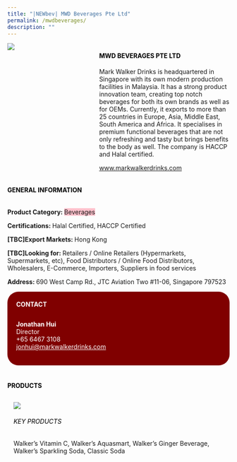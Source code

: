 ```yaml
---
title: "|NEWbev| MWD Beverages Pte Ltd"
permalink: /mwdbeverages/
description: ""
---
```

<head>
	<div class="flex-paragraph">
		<!--hi there! this is a comment and will provide you with instructional guides-->
		<!--insert booth number here!-->
		<p style="text-transform: uppercase"></p></div>
			<div class="flex-container" style="display: flex; flex-wrap: wrap;">
				<!--insert DOWNLOAD link of company logo between the " marks!-->
			<div class="card sgds" style="flex: 1 1 40%; display: block;"><img src="https://doc-0s-3s-docs.googleusercontent.com/docs/securesc/69isnljd6u5lkd2esi0uo09d7a1dfqf2/1p8btepva47nggjahcud9dtp8jc2b172/1676206800000/12105796777324072886/12105796777324072886/1QCDW1wLP-OIb7037Nk_7iE_OiNk__BV8?e=download&ax=AB85Z1BwObN4yhjjlE2g-j0HMjWL2C5pIWadizMhzgi_8R_tXU4lI_1mtEWQILEei12F09T4Aj2l7BhDGxKSM205wcSC0M-g3_7vpjvep5W32SyGEdJvsKi8Ghfqt3ek6GwQTy5K2z-jeIzNwAYD6gJe2LMM-HoXdr09w_UeDY07e0JZETr7oUd0BMHDz_Mc2yJ42H-3c37YwKMBmEaanFz-7aYLUScP7rvdJZW6cewAbpjDCkIt_-qcZBCFU-d8xNPKPJ6k9IMrpdYfVKKKWZq-mk0T4Fb-giZb9Yf6YZAeL8q4jzN9HWp9AgVgMKxn3rUaQXYMAh91VLqFwKbfmbaInlqnACnUPEodpsw-BZMtJzyMigOh2QXSpOJrFcS0uDxMixLuJUOGbQjYARKBlV_P-WmyiMlHTTuWN-u9P7cupksmkBI58ltc3yB3JKU8Y-yY4EGGasmv8JnjoCfjAYF_lusJqrWjLBjeQZmV1T4AxG_sDBzsaBIFQBNg0G1Vcmdw6vyGKiHxeNDgz3Cj594_q_VB_vTdCVcX8_TrSCRtkgi-yET4sLfGToa3_zD3cA5Ztj-qp-pIzTYghIZbiSal9OBf1oj830nZnqW7vd6cD8Shk9vk5kJp_J9lLxKyIzhEp2q7zSGGcGmI5yzOcachMDa0pPhSsMma0zKGE91tzRlzDjYD4alOwe4OiXdPTdEWErcOZGdflOLzW-Ny_J26_0rdj1oF2x_-EwwID33j4g1e30jKzXVMeDlBGFVEpHQtJu6rin3533mmfMLL-OhdDduZSIoUFpLQLFh9eEJ1XdbAvN_tWy8FT5V7pc-jLqWPANNMg83fMVranKWjU98Z7OKgFsqBJ8UAkgoBZQ1SBjvdy97w51kdPf_cfrXJEPbLeLkBfBdY_QDal2rkema115fkGdPpLB5ZBdo&uuid=79040a5e-a631-4e21-9002-464341c3e991&authuser=0"></div>
	<div class="card-sgds" style="flex: 1 1 58%; display: block; margin-left: 3px">
		<h4 style="text-transform: uppercase; color: black;"><!--insert the exhibitor's name between the <b> tags here--><b>MWD Beverages Pte Ltd</b></h4><!--insert the exhibitor's description between the <p> tags here-->
		<p>Mark Walker Drinks is headquartered in Singapore with its own
modern production facilities in Malaysia. It has a strong product
innovation team, creating top notch beverages for both its own
brands as well as for OEMs. Currently, it exports to more than 25
countries in Europe, Asia, Middle East, South America and Africa. It
specialises in premium functional beverages that are not only
refreshing and tasty but brings benefits to the body as well. The
company is HACCP and Halal certified.</p>
		<!--insert the exhibitor's website link, making sure there is "https:// www." present please. make sure the entire https link goes in between the " marks-->
		<p><a href="www.markwalkerdrinks.com" target="_blank"><!--insert the www website link here (no need for https)-->www.markwalkerdrinks.com</a></p>
	</div>
</div>
</head>

<body>
	<h4 style="text-transform: uppercase; color: black;"><b>General Information</b></h4>
		<div class="flex-container" style="display: flex; flex-wrap: wrap;">
			<div class="card sgds" style="flex: 1 1 65%; display: block; align-self: stretch">
			<div class="flex-paragraph">
			<p><b>Product Category: </b><span style=" background-color: pink; border-radius: 10 px;"><!--insert the exhibitor's pdt cat between the <p> tags here-->Beverages</span></p> 
				<p><b>Certifications: </b><!--insert all the exhibitor's certifications between the </b> and </p> here-->Halal Certified, HACCP Certified</p>
			<p><b>[TBC]Export Markets: </b><!--insert all the exhibitor's export markets between the </b> and </p> here-->Hong Kong</p>
			<p style="margin-bottom: 10px;"><b>[TBC]Looking for: </b><!--insert all the exhibitor's potential business partners between the </b> and </p> here-->Retailers / Online Retailers (Hypermarkets, Supermarkets, etc), Food Distributors / Online Food Distributors, Wholesalers, E-Commerce, Importers, Suppliers in food services</p><p><b>Address: </b><!--insert all the exhibitor's address the </b> and </p> here-->690 West Camp Rd., JTC Aviation Two #11-06, Singapore 797523</p>
			</div>
		</div>
		<div class="card sgds" style="flex: 1 1 35%; padding: 10px; display: block; background-color: maroon; border-radius: 25px; align-self: center;">
		<h4 style="color: white; margin-top: 10px; margin-left: 10px;">CONTACT</h4>
		<div class="flex-paragraph">
			<!--replace with exhibitor's: -->
			<p style="padding: 10px; color: white;"><b><!-- POC name-->Jonathan Hui</b><br><!-- designation-->Director<br><!--contact number-->+65 6467 3108<br><!-- for linking purposes, insert their email after "mailto:"...--><a href="mailto:jonhui@markwalkerdrinks.com" style="color: white;"><!--...and also include the display email before </a> here-->jonhui@markwalkerdrinks.com</a></p>
		</div>
			</div>
		</div>
	<br>
		<h4 style="text-transform: uppercase; color: black;"><b>products</b></h4>
<div style="display: flex; flex-wrap: wrap;">
  <div class="card sgds" style="flex: 1 1 47%; margin: 10px; display: block;"><!--insert the exhibitor's DOWNLOAD image for product between the " marks here-->
	<div class="flex-image" style="display: block;"><img src="https://doc-14-3s-docs.googleusercontent.com/docs/securesc/69isnljd6u5lkd2esi0uo09d7a1dfqf2/ljo49kpcd1r9ff2gr7opfifoser23fc0/1676206800000/12105796777324072886/12105796777324072886/1gSMfDFS8iQ63av8Wapg44hFADdmAvztl?e=download&ax=AB85Z1Azyt_RIqxi2nLRSUoDqgUEzjG5GmHEkJkA37u2Y2bSre4zK9yN5SRUWH83R3ueBmswgI9rnNoGOHqsxF4vJgcZt_ShNbrizvNqKWGp1VGCovGNRywBVdj8TtKW5jNetNbt-1q4bUbcc1RGpJEGeS4-dq8lJwXVne2mKVrI6LHKPg8GG5NORvds64Hp4IGJRg9yTsGqA8iv4D8o9-37BDRIdzlYETsOjMOXFWa3QXpYTyzf9KmamPU4RAwmcF6f0cXJLH1MT2Qvmd417NK4MiyZrqnISCWnbnoY071nOkVeLTXcI0LGxDqwBkeOcb7zStnfBDE-pcia03AJkncWtONzKLUWpTzKr63ayDVeOh87k_oQKLL4REenBpxvH4CTIAHULvrARyu_VVvYRt3eepNQVS8IL_qyiO8RvGcG_Q4aNHvIym0fTZPLSuI3F6hYiMMGX6D-ql9G1aTiv0mhnkbm4aLUo6o5ePXCA1YnIZn5nA3vuioNPVINSlLIVbs5eOvUGitT3eNvlRb-67FxrlIAUreMwcf-q52HhoPLG9kjABy4Dgdi7VUJU4uoqL9D0zREOxdF12RkEWueCbovaje7eVIYkpPvIJEaHIHjRX_v1chSiuphvr5lD0HvFpti-SJi72iGBOlMhQzg4olToA_rF5PhPkOVDoI5MuS2uqh_92SORIVHoQ_yolaZ54jDPba07ThJ9viannRAyyGBuZ4ITLaqY9XRcZyfBRYZHxo0MiK6z23ISTZmZW1Fo52hprlQ0w-2B6dNUvMHgIvpQuF2pG3Usj_5ZCLmBBlWtKzx1J6sKs7KjDOjuAIFU53O7u4vC2M1_FVrdtvlVapz7V7zuWR649Mdd92FI4JSKaj9MOOZmprRclROih8-VQ1Fp-2HgCBOg-ryBth9qO-U8NeEvhYAoeHzK-0&uuid=531a7b20-78a8-4fc6-993b-432c828e3276&authuser=0"></div>
	<div class="flex-paragraph">
		<h6 style="text-transform: uppercase; color: black;"><!--insert product name before </h6> and product description after <p>-->Key Products</h6>
Walker’s Vitamin C, Walker’s Aquasmart, Walker’s Ginger Beverage,
Walker’s Sparkling Soda, Classic Soda





</p></div>